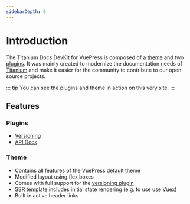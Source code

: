 ```yaml
---
sidebarDepth: 0
---
```


# Introduction

The Titanium Docs DevKit for VuePress is composed of a [theme](../theme/README.md) and two [plugins](../plugins/README.md). It was mainly created to modernize the documentation needs of [Titanium](https://github.com/appcelerator/titanium_mobile) and make it easier for the community to contribute to our open source projects.

::: tip
You can see the plugins and theme in action on this very site.
:::

## Features

### Plugins

- [Versioning](./guide/versioning.md)
- [API Docs](./guide/api-docs.md)


### Theme

- Contains all features of the VuePress [default theme](https://v1.vuepress.vuejs.org/theme/default-theme-config.html)
- Modified layout using flex boxes
- Comes with full support for the [versioning plugin](./guide/versioning.md)
- SSR template includes initial state rendering (e.g. to use use [Vuex](https://vuex.vuejs.org/))
- Built in active header links
